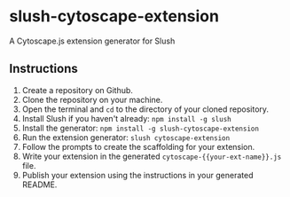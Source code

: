 slush-cytoscape-extension
=========================

A Cytoscape.js extension generator for Slush


## Instructions

1. Create a repository on Github.
1. Clone the repository on your machine.
1. Open the terminal and `cd` to the directory of your cloned repository.
1. Install Slush if you haven't already: `npm install -g slush`
1. Install the generator: `npm install -g slush-cytoscape-extension`
1. Run the extension generator: `slush cytoscape-extension`
1. Follow the prompts to create the scaffolding for your extension.
1. Write your extension in the generated `cytoscape-{{your-ext-name}}.js` file.
1. Publish your extension using the instructions in your generated README.
